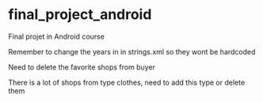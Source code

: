 # final_project_android
Final projet in Android course

Remember to change the years in <string-array name="credit_card_year"> in strings.xml so they wont be hardcoded

Need to delete the favorite shops from buyer

There is a lot of shops from type clothes, need to add this type or delete them 
